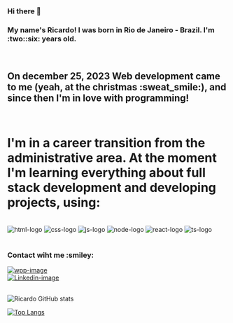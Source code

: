 ### Hi there 👋
<h3>
My name's Ricardo! I was born in Rio de Janeiro - Brazil. I'm :two::six: years old.
</h3>
<br>
<h2>
  On december 25, 2023 Web development came to me (yeah, at the christmas :sweat_smile:), and since then I'm in love with programming!
</h2>
<br>
<h1> I'm in a career transition from the administrative area. At the moment I'm learning everything about full stack development and developing projects, using:
  </h1>
<br>
   <img src="https://img.shields.io/badge/HTML5-E34F26?style=for-the-badge&logo=html5&logoColor=white" alt="html-logo">
   <img src="https://img.shields.io/badge/CSS-239120?&style=for-the-badge&logo=css3&logoColor=white" alt="css-logo">
   <img src="https://img.shields.io/badge/JavaScript-F7DF1E?style=for-the-badge&logo=javascript&logoColor=black" alt="js-logo">
   <img src="https://img.shields.io/badge/Node.js-43853D?style=for-the-badge&logo=node.js&logoColor=white" alt="node-logo">
   <img src="https://img.shields.io/badge/React-20232A?style=for-the-badge&logo=react&logoColor=61DAFB" alt="react-logo">
   <img src="https://img.shields.io/badge/TypeScript-007ACC?style=for-the-badge&logo=typescript&logoColor=white" alt="ts-logo">
   <br>
   <br>
<h3>Contact wiht me :smiley:</h3>
<a href=https://web.whatsapp.com/> <img src="https://img.shields.io/badge/WhatsApp-25D366?style=for-the-badge&logo=whatsapp&logoColor=white" alt="wpp-image"> </a>
<br>
<a href=https://www.linkedin.com/in/ricardo-martins-r2730/> <img src="https://img.shields.io/badge/LinkedIn-0077B5?style=for-the-badge&logo=linkedin&logoColor=white" alt="Linkedin-image"> </a>
<br>
<br>

![Ricardo GitHub stats](https://github-readme-stats.vercel.app/api?username=ricardocrvg19&show_icons=true&hide=contribs,prs&cache_seconds=86400&theme=radical)

[![Top Langs](https://github-readme-stats.vercel.app/api/top-langs/?username=ricardocrvg19&layout=donut)](https://github.com/ricardocrvg19/github-readme-stats)




  

